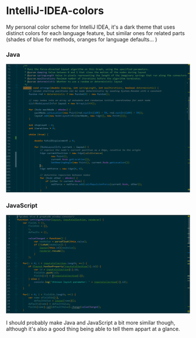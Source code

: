 # IntelliJ-IDEA-colors
My personal color scheme for IntelliJ IDEA, it's a dark theme that uses distinct colors for each language feature, but similar ones for related parts (shades of blue for methods, oranges for language defaults... )

### Java
![Java screenshot](https://raw.githubusercontent.com/aurbano/IntelliJ-IDEA-colors/master/screenshots/java.png)

### JavaScript
![JavaScript screenshot](https://raw.githubusercontent.com/aurbano/IntelliJ-IDEA-colors/master/screenshots/javascript.png)

I should probably make Java and JavaScript a bit more similar though, although it's also a good thing being able to tell them appart at a glance.
